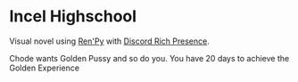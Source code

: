 # Incel Highschool

Visual novel using [Ren'Py](https://www.renpy.org/) with [Discord Rich Presence](https://github.com/k3rn31p4nic/discoIPC).

Chode wants Golden Pussy and so do you. You have 20 days to achieve the Golden Experience
